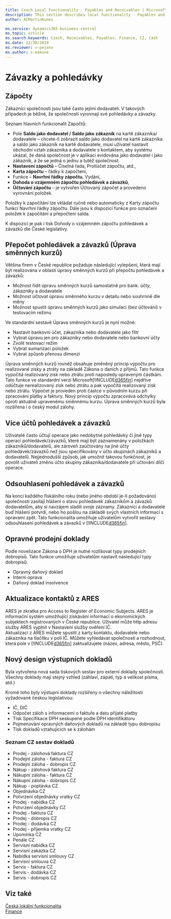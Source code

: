 ```yaml
---
title: Czech Local Functionality - Payables and Receivables | Microsoft Docs
description: This section describes local functionality - Payables and Receivables
author: ACMartinKunes

ms.service: dynamics365-business-central
ms.topic: article
ms.search.keywords: Czech, Receivables, Payables, Finance, CZ, Cash
ms.date: 12/30/2019
ms.reviewer: v-pejano
ms.author: v-makune
---
```


# Závazky a pohledávky

## Zápočty

Zákazníci společnosti jsou také často jejími dodavateli. V takových případech je běžné, že společnosti vyrovnají své pohledávky a závazky.

Seznam hlavních funkcionalit Zápočtů:  

- Pole **Saldo jako dodavatel / Saldo jako zákazník** na kartě zákazníka/ dodavatele – chcete-li zobrazit saldo jako dodavatel na kartě zákazníka a saldo jako zákazník na kartě dodavatele, musí uživatel nastavit obchodní vztah zákazníka a dodavatele s kontaktem, aby systému ukázal, že daná společnost je v aplikaci evidována jako dodavatel i jako zákazník, a že se jedná o jednu a tutéž společnost.
- **Nastavení zápočtů** – Číselná řada, Protiúčet zápočtu, atd.,
- **Karta zápočtu** – řádky k započtení,  
- Funkce – **Navrhni řádky zápočtu**, Vydání,
- **Dohoda o vzájemném zápočtu pohledávek a závazků**,
- **Účtování zápočtu** – je vytvořen Účtovaný zápočet a provedeno vyrovnání položek.

Položky k započítání lze vkládat ručně nebo automaticky z Karty zápočtu funkcí Navrhni řádky zápočtu.  Dále jsou k dispozici funkce pro označení položek k započítání a přepočtení salda.

K dispozici je pak i tisk Dohody o vzájemném zápočtu pohledávek a závazků dle České legislativy.

## Přepočet pohledávek a závazků (Úprava směnných kurzů)

Většina firem v České republice požaduje následující vylepšení, která mají být realizována v oblasti úpravy směnných kurzů při přepočtu pohledávek a závazků:

- Možnost řídit úpravu směnných kurzů samostatně pro bank. účty, zákazníky a dodavatele
- Možnost účtovat úpravu směnného kurzu v detailu nebo souhrnně dle měny
- Možnost spustit úpravu směnných kurzů jako simulaci (bez účtování) v testovacím režimu

Ve standardní sestavě Úprava směnných kurzů je nyní možné:

- Nastavit bankovní účet, zákazníka nebo dodavatele jako filtr
- Vybrat úpravu jen pro zákazníky nebo dodavatele nebo bankovní účty
- Zvolit testovací režim
- Vybrat sumarizaci položek
- Vybrat způsob přenosu dimenzí

Úprava směnných kurzů rovněž obsahuje změněný princip výpočtu pro realizované zisky a ztráty na základě Zákona o daních z příjmů. Tato funkce vypočítá realizovaný zisk nebo ztrátu proti naposledy upraveným částkám.
Tato funkce ve standardní verzi Microsoft[!INCLUDE[d365fin](../../includes/d365fin_md.md)] nejdříve odúčtuje nerealizovaný zisk nebo ztrátu a pak vypočítá realizovaný zisk nebo ztrátu. Výpočet je proveden proti částce v původním kurzu při zpracování platby a faktury.
Nový princip výpočtu zpracovává odchylky oproti aktuálně upravenému směnnému kurzu.
Úprava směnných kurzů byla rozšířena i o český modul zálohy.

## Více účtů pohledávek a závazků

Uživatelé často účtují operace jako nedobytné pohledávky či jiné typy operací pohledávek/závazků, které mají být zaznamenány v položkách zákazníků/dodavatelů, ale zároveň zaúčtovány na jiné účty pohledávek/závazků než jsou specifikovány v účto skupinách zákazníků a dodavatelů. Nejjednodušší způsob, jak umožnit takovou funkčnost, je povolit uživateli změnu účto skupiny zákazníka/dodavatele při účtování dílčí operace.

## Odsouhlasení pohledávek a závazků

Na konci každého fiskálního roku (nebo jiného období je-li požadováno) společnosti zasílají hlášení o stavu pohledávek zákazníkům a závazků dodavatelům, aby si navzájem sladili svoje záznamy. Zákazníci a dodavatelé buď hlášení potvrdí, nebo ho pošlou na základě svých vlastních informací s opravami zpět. Tato funkcionalita umožňuje uživatelům vytvořit sestavy odsouhlasení pohledávek a závazků v [!INCLUDE[d365fin](../../includes/d365fin_long_md.md)].

## Opravné prodejní doklady

Podle novelizace Zákona o DPH je nutné rozlišovat typy prodejních dobropisů. Tato funkce umožňuje uživatelům nastavit následující typy dobropisů:

- Opravný daňový doklad
- Interní oprava
- Daňový doklad insolvence

## Aktualizace kontaktů z ARES

ARES je zkratka pro Access to Register of Economic Subjects. ARES je informační systém umožňující získávání informací o ekonomických subjektech registrovaných v České republice.
Uživatel může http adresu služby ARES vyplnit v Nastavení služby ověření IČ.  
Aktualizaci z ARES můžete spustit z karty kontaktu, dodavatele nebo zákazníka na tlačítku v poli IČ. Můžete vyhledávat společnosti a rozhodnout, která pole v [!INCLUDE[d365fin](../../includes/d365fin_long_md.md)] zaktualizujete (název, adresa, město, PSČ).

## Nový design výstupních dokladů

Byla vytvořena nová sada tiskových sestav pro externí doklady společnosti.
Všechny doklady mají stejný vzhled (záhlaví, zápatí, typ a velikost písma, atd.)  

Kromě toho byly výstupní doklady rozšířeny o všechny náležitosti vyžadované českou legislativou:  

- IČ, DIČ
- Odpočet záloh s informacemi o faktuře a datu přijaté platby
- Tisk Specifikace DPH seskupené podle DPH identifikátoru
- Pojmenování opravných daňových dokladů na základě typu dobropisu
- Tisk dokladů vztahujících se k zálohám

### Seznam CZ sestav dokladů  

- Prodej - zálohová faktura CZ
- Prodejní záloha - faktura CZ
- Prodejní záloha - dobropis CZ
- Nákup - zálohová faktura CZ
- Nákupní záloha - faktura CZ
- Nákupní záloha - dobropis CZ
- Nákup - poptávka CZ
- Objednávka CZ
- Potvrzení objednávky vratky CZ
- Prodej - nabídka CZ
- Potvrzení objednávky CZ
- Prodej - faktura CZ
- Prodej - dobropis CZ
- Prodej - dodávka CZ
- Prodej - příjemka vratky CZ
- Upomínka CZ
- Penále CZ
- Servisní nabídka CZ
- Servisní zakázka CZ
- Nabídka servisní smlouvy CZ
- Servisní smlouva CZ
- Servis - faktura CZ
- Servis - dodávka CZ
- Servis - dobropis CZ

## Viz také  

[Česká lokální funkcionalita](czech-local-functionality.md)  
[Finance](finance.md)

